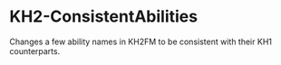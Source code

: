 # KH2-ConsistentAbilities
Changes a few ability names in KH2FM to be consistent with their KH1 counterparts.
